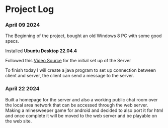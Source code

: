 # Project Log
### April 09 2024
The Beginning of the project, bought an old Windows 8 PC with some good specs.

Installed <b> Ubuntu Desktop 22.04.4 </b>

Followed this [Video Source]([https://www.example.com/vide](https://www.youtube.com/watch?v=72D3MvPk3Xs&list=PL_7meTtjiUCH0mIabWHRDTsR38SJ3MsYH&index=2)o) for the initial set up of the Server

To finish today I will create a java program to set up connection between client and server, the client can send a message to the server.

### April 22 2024
Built a homepage for the server and also a working public chat room over the local area network that can be accessed through the web server.
Making a minesweeper game for android and decided to also port it for html and once complete it will be moved to the web server and be playable on the web site.